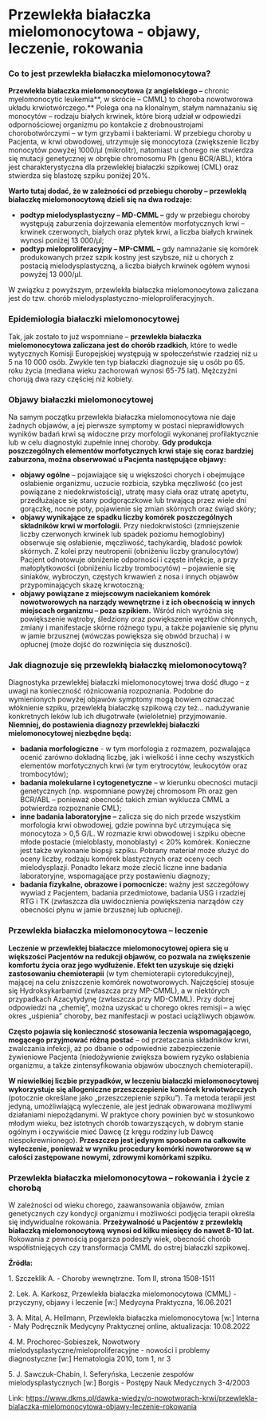 # Przewlekła białaczka mielomonocytowa - objawy, leczenie, rokowania

### Co to jest przewlekła białaczka mielomonocytowa?


**Przewlekła białaczka mielomonocytowa (z angielskiego –** chronic myelomonocytic leukemia**, w skrócie – CMML) to choroba nowotworowa układu krwiotwórczego.** Polega ona na klonalnym, stałym namnażaniu się monocytów – rodzaju białych krwinek, które biorą udział w odpowiedzi odpornościowej organizmu po kontakcie z drobnoustrojami chorobotwórczymi – w tym grzybami i bakteriami. W przebiegu choroby u Pacjenta, w krwi obwodowej, utrzymuje się monocytoza (zwiększenie liczby monocytów powyżej 1000/µl (mikrolitr), natomiast u chorego nie stwierdza się mutacji genetycznej w obrębie chromosomu Ph (genu BCR/ABL), która jest charakterystyczna dla przewlekłej białaczki szpikowej (CML) oraz stwierdza się blastozę szpiku poniżej 20%.


**Warto tutaj dodać, że w zależności od przebiegu choroby – przewlekłą białaczkę mielomonocytową dzieli się na dwa rodzaje:**


* **podtyp mielodysplastyczny – MD\-CMML –** gdy w przebiegu choroby występują zaburzenia dojrzewania elementów morfotycznych krwi – krwinek czerwonych, białych oraz płytek krwi, a liczba białych krwinek wynosi poniżej 13 000/µl;
* **podtyp mieloproliferacyjny – MP\-CMML –** gdy namnażanie się komórek produkowanych przez szpik kostny jest szybsze, niż u chorych z postacią mielodysplastyczną, a liczba białych krwinek ogółem wynosi powyżej 13 000/µl.


W związku z powyższym, przewlekła białaczka mielomonocytowa zaliczana jest do tzw. chorób mielodysplastyczno\-mieloproliferacyjnych.


### Epidemiologia białaczki mielomonocytowej


Tak, jak zostało to już wspomniane – **przewlekła białaczka mielomonocytowa zaliczana jest do chorób rzadkich**, które to wedle wytycznych Komisji Europejskiej występują w społeczeństwie rzadziej niż u 5 na 10 000 osób. Zwykle ten typ białaczki diagnozuje się u osób po 65\. roku życia (mediana wieku zachorowań wynosi 65\-75 lat). Mężczyźni chorują dwa razy częściej niż kobiety.


### Objawy białaczki mielomonocytowej


Na samym początku przewlekła białaczka mielomonocytowa nie daje żadnych objawów, a jej pierwsze symptomy w postaci nieprawidłowych wyników badań krwi są widoczne przy morfologii wykonanej profilaktycznie lub w celu diagnostyki zupełnie innej choroby. **Gdy produkcja poszczególnych elementów morfotycznych krwi staje się coraz bardziej zaburzona, można obserwować u Pacjenta następujące objawy:**


* **objawy ogólne** – pojawiające się u większości chorych i obejmujące osłabienie organizmu, uczucie rozbicia, szybka męczliwość (co jest powiązane z niedokrwistością), utratę masy ciała oraz utratę apetytu, przedłużające się stany podgorączkowe lub trwającą przez wiele dni gorączkę, nocne poty, pojawienie się zmian skórnych oraz świąd skóry;
* **objawy wynikające ze spadku liczby komórek poszczególnych składników krwi w morfologii.** Przy niedokrwistości (zmniejszenie liczby czerwonych krwinek lub spadek poziomu hemoglobiny) obserwuje się osłabienie, męczliwość, tachykardię, bladość powłok skórnych. Z kolei przy neutropenii (obniżeniu liczby granulocytów) Pacjent odnotowuje obniżenie odporności i częste infekcje, a przy małopłytkowości (obniżeniu liczby trombocytów) – pojawienie się siniaków, wybroczyn, częstych krwawień z nosa i innych objawów przypominających skazę krwotoczną;
* **objawy powiązane z miejscowym naciekaniem komórek nowotworowych na narządy wewnętrzne i z ich obecnością w innych miejscach organizmu – poza szpikiem.** Wśród nich wyróżnia się powiększenie wątroby, śledziony oraz powiększenie węzłów chłonnych, zmiany i manifestacje skórne różnego typu, a także pojawienie się płynu w jamie brzusznej (wówczas powiększa się obwód brzucha) i w opłucnej (może dojść do rozwinięcia się duszności).


### Jak diagnozuje się przewlekłą białaczkę mielomonocytową?


Diagnostyka przewlekłej białaczki mielomonocytowej trwa dość długo – z uwagi na konieczność różnicowania rozpoznania. Podobne do wymienionych powyżej objawów symptomy mogą bowiem oznaczać włóknienie szpiku, przewlekłą białaczkę szpikową czy też… nadużywanie konkretnych leków lub ich długotrwałe (wieloletnie) przyjmowanie. **Niemniej, do postawienia diagnozy przewlekłej białaczki mielomonocytowej niezbędne będą:**


* **badania morfologiczne** \- w tym morfologia z rozmazem, pozwalająca ocenić zarówno dokładną liczbę, jak i wielkość i inne cechy wszystkich elementów morfotycznych krwi (w tym erytrocytów, leukocytów oraz trombocytów);
* **badania molekularne i cytogenetyczne** – w kierunku obecności mutacji genetycznych (np. wspomniane powyżej chromosom Ph oraz gen BCR/ABL – ponieważ obecność takich zmian wyklucza CMML a potwierdza rozpoznanie CML);
* **inne badania laboratoryjne –** zalicza się do nich przede wszystkim morfologia krwi obwodowej, gdzie powinna być utrzymująca się monocytoza \> 0,5 G/L. W rozmazie krwi obwodowej i szpiku obecne młode postacie (mieloblasty, monoblasty) \< 20% komórek. Konieczne jest także wykonanie biopsji szpiku. Pobrany materiał może służyć do oceny liczby, rodzaju komórek blastycznych oraz oceny cech mielodysplazji. Ponadto lekarz może zlecić liczne inne badania laboratoryjne, wspomagające przy postawieniu diagnozy;
* **badania fizykalne, obrazowe i pomocnicze:** ważny jest szczegółowy wywiad z Pacjentem, badania przedmiotowe, badania USG i rzadziej RTG i TK (zwłaszcza dla uwidocznienia powiększenia narządów czy obecności płynu w jamie brzusznej lub opłucnej).


### Przewlekła białaczka mielomonocytowa – leczenie


**Leczenie w przewlekłej białaczce mielomonocytowej opiera się u większości Pacjentów na redukcji objawów, co pozwala na zwiększenie komfortu życia oraz jego wydłużenie. Efekt ten uzyskuje się dzięki zastosowaniu chemioterapii** (w tym chemioterapii cytoredukcyjnej), mającej na celu zniszczenie komórek nowotworowych. Najczęściej stosuje się Hydroksykarbamid (zwłaszcza przy MP\-CMML), a w niektórych przypadkach Azacytydynę (zwłaszcza przy MD\-CMML). Przy dobrej odpowiedzi na „chemię”, można uzyskać u chorego okres remisji – a więc okres „uśpienia” choroby, bez manifestacji w postaci uciążliwych objawów.


**Często pojawia się konieczność stosowania leczenia wspomagającego, mogącego przyjmować różną postać** – od przetaczania składników krwi, zwalczania infekcji, aż po dbanie o odpowiednie zabezpieczenie żywieniowe Pacjenta (niedożywienie zwiększa bowiem ryzyko osłabienia organizmu, a także zintensyfikowania objawów ubocznych chemioterapii).


**W niewielkiej liczbie przypadków, w leczeniu białaczki mielomonocytowej wykorzystuje się allogeniczne przeszczepienie komórek krwiotwórczych** (potocznie określane jako „przeszczepienie szpiku”). Ta metoda terapii jest jedyną, umożliwiającą wyleczenie, ale jest jednak obwarowana możliwymi działaniami niepożądanymi. W praktyce chory powinien być w stosunkowo młodym wieku, bez istotnych chorób towarzyszących, w dobrym stanie ogólnym i oczywiście mieć Dawcę (z kręgu rodziny lub Dawcę niespokrewnionego). **Przeszczep jest jedynym sposobem na całkowite wyleczenie, ponieważ w wyniku procedury komórki nowotworowe są w całości zastępowane nowymi, zdrowymi komórkami szpiku.**


### Przewlekła białaczka mielomonocytowa – rokowania i życie z chorobą


W zależności od wieku chorego, zaawansowania objawów, zmian genetycznych czy kondycji organizmu i możliwości podjęcia terapii określa się indywidualne rokowania. **Przeżywalność u Pacjentów z przewlekłą białaczką mielomonocytową wynosi od kilku miesięcy do nawet 8\-10 lat.** Rokowania z pewnością pogarsza podeszły wiek, obecność chorób współistniejących czy transformacja CMML do ostrej białaczki szpikowej.


**Źródła:**


1\. Szczeklik A. \- Choroby wewnętrzne. Tom II, strona 1508\-1511


2\. Lek. A. Karkosz, Przewlekła białaczka mielomonocytowa (CMML) \- przyczyny, objawy i leczenie \[w:] Medycyna Praktyczna, 16\.06\.2021


3\. A. Mital, A. Hellmann, Przewlekła białaczka mielomonocytowa \[w:] Interna \- Mały Podręcznik Medycyny Praktycznej online, aktualizacja: 10\.08\.2022


4\. M. Prochorec\-Sobieszek, Nowotwory mielodysplastyczne/mieloproliferacyjne \- nowości i problemy diagnostyczne \[w:] Hematologia 2010, tom 1, nr 3


5\. J. Sawczuk\-Chabin, I. Seferyńska, Leczenie zespołów mielodysplastycznych \[w:] Borgis \- Postępy Nauk Medycznych 3\-4/2003



Link: https://www.dkms.pl/dawka-wiedzy/o-nowotworach-krwi/przewlekla-bialaczka-mielomonocytowa-objawy-leczenie-rokowania
